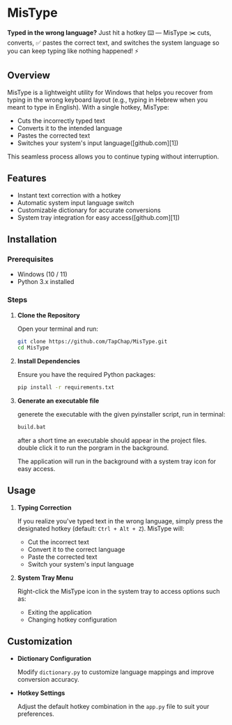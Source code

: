 # MisType

**Typed in the wrong language?** Just hit a hotkey ⌨️ — MisType ✂️ cuts, converts, ✅ pastes the correct text, and switches the system language so you can keep typing like nothing happened! ⚡

## Overview

MisType is a lightweight utility for Windows that helps you recover from typing in the wrong keyboard layout (e.g., typing in Hebrew when you meant to type in English). With a single hotkey, MisType:

* Cuts the incorrectly typed text
* Converts it to the intended language
* Pastes the corrected text
* Switches your system's input language([github.com][1])

This seamless process allows you to continue typing without interruption.

## Features

* Instant text correction with a hotkey
* Automatic system input language switch
* Customizable dictionary for accurate conversions
* System tray integration for easy access([github.com][1])

## Installation

### Prerequisites

* Windows (10 / 11)
* Python 3.x installed

### Steps

1. **Clone the Repository**

   Open your terminal and run:

   ```bash
   git clone https://github.com/TapChap/MisType.git
   cd MisType
   ```



2. **Install Dependencies**

   Ensure you have the required Python packages:

   ```bash
   pip install -r requirements.txt
   ```



3. **Generate an executable file**

   generete the executable with the given pyinstaller script, run in terminal:

   ```bash
   build.bat
   ```
   after a short time an executable should appear in the project files.
   double click it to run the porgram in the background.

   The application will run in the background with a system tray icon for easy access.

## Usage

1. **Typing Correction**

   If you realize you've typed text in the wrong language, simply press the designated hotkey (default: `Ctrl + Alt + Z`). MisType will:

   * Cut the incorrect text
   * Convert it to the correct language
   * Paste the corrected text
   * Switch your system's input language

2. **System Tray Menu**

   Right-click the MisType icon in the system tray to access options such as:

   * Exiting the application
   * Changing hotkey configuration

## Customization

* **Dictionary Configuration**

  Modify `dictionary.py` to customize language mappings and improve conversion accuracy.

* **Hotkey Settings**

  Adjust the default hotkey combination in the `app.py` file to suit your preferences.
